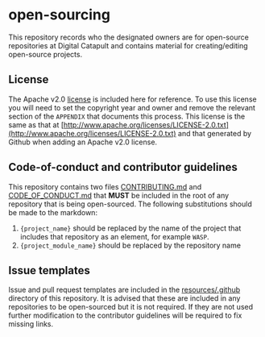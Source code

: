 # open-sourcing

This repository records who the designated owners are for open-source repositories at Digital Catapult and contains material for creating/editing open-source projects.

## License

The Apache v2.0 [license](resources/LICENSE) is included here for reference. To use this license you will need to set the copyright year and owner and remove the relevant section of the `APPENDIX` that documents this process. This license is the same as that at [http://www.apache.org/licenses/LICENSE-2.0.txt](http://www.apache.org/licenses/LICENSE-2.0.txt) and that generated by Github when adding an Apache v2.0 license.

## Code-of-conduct and contributor guidelines

This repository contains two files [CONTRIBUTING.md](resources/CONTRIBUTING.md) and [CODE_OF_CONDUCT.md](resources/CODE_OF_CONDUCT.md) that **MUST** be included in the root of any repository that is being open-sourced. The following substitutions should be made to the markdown:

1. `{project_name}` should be replaced by the name of the project that includes that repository as an element, for example `WASP`.
2. `{project_module_name}` should be replaced by the repository name

## Issue templates

Issue and pull request templates are included in the [resources/.github](resources/.github) directory of this repository. It is advised that these are included in any repositories to be open-sourced but it is not required. If they are not used further modification to the contributor guidelines will be required to fix missing links.
